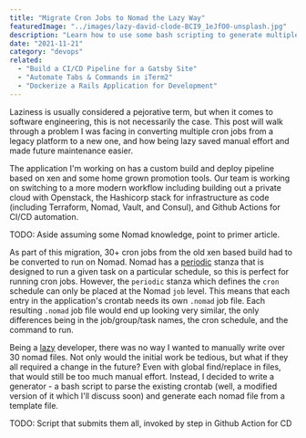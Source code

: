 ```yaml
---
title: "Migrate Cron Jobs to Nomad the Lazy Way"
featuredImage: "../images/lazy-david-clode-BCI9_1eJfO0-unsplash.jpg"
description: "Learn how to use some bash scripting to generate multiple Nomad periodic jobs from a crontab."
date: "2021-11-21"
category: "devops"
related:
  - "Build a CI/CD Pipeline for a Gatsby Site"
  - "Automate Tabs & Commands in iTerm2"
  - "Dockerize a Rails Application for Development"
---
```


Laziness is usually considered a pejorative term, but when it comes to software engineering, this is not necessarily the case. This post will walk through a problem I was facing in converting multiple cron jobs from a legacy platform to a new one, and how being lazy saved manual effort and made future maintenance easier.

The application I'm working on has a custom build and deploy pipeline based on xen and some home grown promotion tools. Our team is working on switching to a more modern workflow including building out a private cloud with Openstack, the Hashicorp stack for infrastructure as code (including Terraform, Nomad, Vault, and Consul), and Github Actions for CI/CD automation.

TODO: Aside assuming some Nomad knowledge, point to primer article.

As part of this migration, 30+ cron jobs from the old xen based build had to be converted to run on Nomad. Nomad has a [periodic](https://www.nomadproject.io/docs/job-specification/periodic) stanza that is designed to run a given task on a particular schedule, so this is perfect for running cron jobs. However, the `periodic` stanza which defines the `cron` schedule can only be placed at the Nomad `job` level. This means that each entry in the application's crontab needs its own `.nomad` job file. Each resulting `.nomad` job file would end up looking very similar, the only differences being in the job/group/task names, the cron schedule, and the command to run.

Being a [lazy](https://medium.com/the-lazy-developer/on-laziness-26d7a9f32066) developer, there was no way I wanted to manually write over 30 nomad files. Not only would the initial work be tedious, but what if they all required a change in the future? Even with global find/replace in files, that would still be too much manual effort. Instead, I decided to write a generator - a bash script to parse the existing crontab (well, a modified version of it which I'll discuss soon) and generate each nomad file from a template file.

TODO: Script that submits them all, invoked by step in Github Action for CD